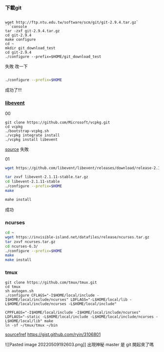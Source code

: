 ### 下載git
```bash=

wget http://ftp.ntu.edu.tw/software/scm/git/git-2.9.4.tar.gz`
```console
tar -zxf git-2.9.4.tar.gz
cd git-2.9.4
make configure
cd ~
mkdir git_download_test
cd git-2.9.4
./configure --prefix=$HOME/git_download_test

```
失敗 改一下

```bash

./configure --prefix=$HOME

```
成功了!!!
### [libevent](https://github.com/libevent)
00
```
git clone https://github.com/Microsoft/vcpkg.git
cd vcpkg
./bootstrap-vcpkg.sh
./vcpkg integrate install
./vcpkg install libevent
```
[source](https://github.com/libevent/libevent)
失敗 

01
```bash
wget https://github.com/libevent/libevent/releases/download/release-2.1.11-stable/libevent-2.1.11-stable.tar.gz

tar zxvf libevent-2.1.11-stable.tar.gz
cd libevent-2.1.11-stable
./configure --prefix=$HOME
make

mahe install

```
成功

### ncurses
```bash
cd ~
wget https://invisible-island.net/datafiles/release/ncurses.tar.gz
tar zxvf ncurses.tar.gz
cd ncurses-6.3/
./configure --prefix=$HOME
make
make install
```


### tmux
```
git clone https://github.com/tmux/tmux.git
cd tmux
sh autogen.sh
./configure CFLAGS="-I$HOME/local/include -I$HOME/local/include/ncurses" LDFLAGS="-L$HOME/local/lib -L$HOME/local/include/ncurses -L$HOME/local/include"

CPPFLAGS="-I$HOME/local/include -I$HOME/local/include/ncurses" LDFLAGS="-static -L$HOME/local/include -L$HOME/local/include/ncurses -L$HOME/local/lib" make
ln -sf ~/tmux/tmux ~/bin  
```
[source1](https://github.com/tmux/tmux/wiki/Installing)[ref](https://unix.stackexchange.com/questions/42567/how-to-install-program-locally-without-sudo-privileges)
https://gist.github.com/ryin/3106801

![[Pasted image 20220509192603.png]]
出現神秘 master 是 git 開起來了嗎